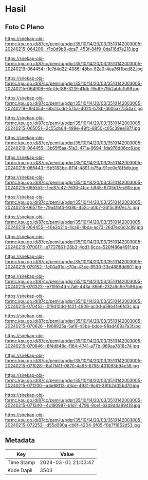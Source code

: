 # Hasil

## Foto C Plano

https://sirekap-obj-formc.kpu.go.id/87cc/pemilu/pdpr/35/10/14/20/03/3510142003005-20240215-064206--f1b0d9b9-dca7-453f-84f9-0da116d7e218.jpg

https://sirekap-obj-formc.kpu.go.id/87cc/pemilu/pdpr/35/10/14/20/03/3510142003005-20240219-064454--1e7d4d22-4086-48be-82a0-4ea76f1bed82.jpg

https://sirekap-obj-formc.kpu.go.id/87cc/pemilu/pdpr/35/10/14/20/03/3510142003005-20240215-064906--6c7def88-32f8-41db-95d0-79b2abfc1b99.jpg

https://sirekap-obj-formc.kpu.go.id/87cc/pemilu/pdpr/35/10/14/20/03/3510142003005-20240219-064454--6bc1ccdd-57ba-4020-b78b-d605a77554a7.jpg

https://sirekap-obj-formc.kpu.go.id/87cc/pemilu/pdpr/35/10/14/20/03/3510142003005-20240215-065051--2c55cb64-499e-49fc-8850-c05c39ee187f.jpg

https://sirekap-obj-formc.kpu.go.id/87cc/pemilu/pdpr/35/10/14/20/03/3510142003005-20240219-064455--3b65f5aa-51a3-471a-9694-1da978d06cc6.jpg

https://sirekap-obj-formc.kpu.go.id/87cc/pemilu/pdpr/35/10/14/20/03/3510142003005-20240215-065443--5b5183be-8f14-4891-b75a-91ec0ef8f5db.jpg

https://sirekap-obj-formc.kpu.go.id/87cc/pemilu/pdpr/35/10/14/20/03/3510142003005-20240215-065553--1ee87c42-7630-4fcc-b945-6705b17ec60e.jpg

https://sirekap-obj-formc.kpu.go.id/87cc/pemilu/pdpr/35/10/14/20/03/3510142003005-20240215-065719--79a41bf4-938b-452c-a0b7-36f5c997ec7c.jpg

https://sirekap-obj-formc.kpu.go.id/87cc/pemilu/pdpr/35/10/14/20/03/3510142003005-20240219-064455--40e2b21b-4ca6-4bda-ac73-26d7ec6c0c89.jpg

https://sirekap-obj-formc.kpu.go.id/87cc/pemilu/pdpr/35/10/14/20/03/3510142003005-20240215-070017--e7737861-36b3-4cd1-9cca-520f486a491f.jpg

https://sirekap-obj-formc.kpu.go.id/87cc/pemilu/pdpr/35/10/14/20/03/3510142003005-20240215-070152--1c00a91d-c70a-43ce-9530-33e4888dd601.jpg

https://sirekap-obj-formc.kpu.go.id/87cc/pemilu/pdpr/35/10/14/20/03/3510142003005-20240215-070323--e7f9554d-c7a6-443a-86e6-232a6c9e7b96.jpg

https://sirekap-obj-formc.kpu.go.id/87cc/pemilu/pdpr/35/10/14/20/03/3510142003005-20240215-070452--0f9d10dd-f421-4906-ac0d-a58b41e6fd3c.jpg

https://sirekap-obj-formc.kpu.go.id/87cc/pemilu/pdpr/35/10/14/20/03/3510142003005-20240215-070626--f908925a-5af6-43ba-bdce-98ad469a7a3f.jpg

https://sirekap-obj-formc.kpu.go.id/87cc/pemilu/pdpr/35/10/14/20/03/3510142003005-20240215-070846--8f4d848c-f164-4741-a77b-969aa7818c74.jpg

https://sirekap-obj-formc.kpu.go.id/87cc/pemilu/pdpr/35/10/14/20/03/3510142003005-20240215-071028--6a17f411-0870-4a65-8755-431093b94c59.jpg

https://sirekap-obj-formc.kpu.go.id/87cc/pemilu/pdpr/35/10/14/20/03/3510142003005-20240215-071200--a4e88f13-d3ce-4931-9c61-39fb2d05bd70.jpg

https://sirekap-obj-formc.kpu.go.id/87cc/pemilu/pdpr/35/10/14/20/03/3510142003005-20240215-071340--4c190987-b1d7-4796-9ce1-62d9d4a99418.jpg

https://sirekap-obj-formc.kpu.go.id/87cc/pemilu/pdpr/35/10/14/20/03/3510142003005-20240215-072252--d55d090a-cb6f-4204-9f05-f0b7f1852d53.jpg


## Metadata

| Key        | Value               |
| ---------- | ------------------- |
| Time Stamp | 2024-03-01 21:03:47 |
| Kode Dapil | 3503                |



